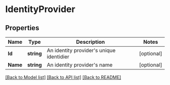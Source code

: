 # IdentityProvider

## Properties

Name | Type | Description | Notes
------------ | ------------- | ------------- | -------------
**Id** | **string** | An identity provider&#39;s unique identidier | [optional] 
**Name** | **string** | An identity provider&#39;s name | [optional] 

[[Back to Model list]](../README.md#documentation-for-models) [[Back to API list]](../README.md#documentation-for-api-endpoints) [[Back to README]](../README.md)


